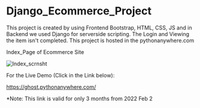 # Django_Ecommerce_Project
This project is created by using Frontend Bootstrap, HTML, CSS, JS and in Backend we used Django for serverside scripting. The Login and Viewing the item isn't completed. This project is hosted in the pythonanywhere.com

Index_Page of Ecommerce Site

![Index_scrnsht](https://user-images.githubusercontent.com/51220236/152127102-0c3bfe82-d2a5-473c-8721-f12d80cd701c.png)

For the Live Demo (Click in the Link below):<br>

https://ghost.pythonanywhere.com/

*Note: This link is valid for only 3 months from 2022 Feb 2
